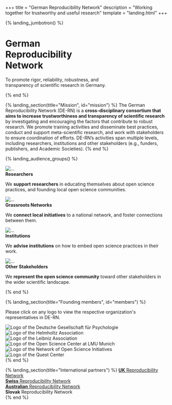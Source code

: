 +++
title = "German Reproducibility Network"
description = "Working together for trustworthy and useful research"
template = "landing.html"
+++

{% landing_jumbotron() %}
  <h1 class="display-4 mt-3">
    German<br>
    <span class="highlight-light">Re&shy;pro&shy;ducibil&shy;i&shy;ty</span><br>
    Network
  </h1>
  <p class="lead mt-4 mb-0">
    To promote rigor, reliability, robustness, and <br class="d-none d-md-inline">
    transparency of scientific research in Germany.
  </p>
{% end %}

<!-- Mission -->
{% landing_section(title="Mission", id="mission") %}
  The German Reproducibility Network <span class="text-muted">(DE-RN)</span> is a <strong class="highlight-light">cross-disciplinary consortium that aims to increase trustworthiness and transparency of scientific research</strong> by investigating and encouraging the factors that contribute to robust research. We promote training activities and disseminate best practices, conduct and support meta-scientific research, and work with stakeholders to ensure coordination of efforts. DE-RN’s activities span multiple levels, including researchers, institutions and other stakeholders (e.g., funders, publishers, and Academic Societies).
{% end %}

<!-- Audience groups -->
{% landing_audience_groups() %}
  <div class="card">
    <div class="card-header">
      <img
        src="icons/microscope.svg"
        alt="..."
        loading="lazy"
      >
    </div>
    <div class="card-body">
      <strong class="h5 d-block card-title text-center">Researchers</strong>
      <p class="card-text">We <strong>support researchers</strong> in educating themselves about open science practices, and founding local open science communities.</p>
    </div>
  </div>
  <div class="card">
    <div class="card-header">
      <img
        src="icons/chart-network.svg"
        alt="..."
        loading="lazy"
      >
    </div>
    <div class="card-body">
      <strong class="h5 d-block card-title text-center">Grassroots Networks</strong>
      <p class="card-text">We <strong>connect local initiatives</strong> to a national network, and foster connections between them.</p>
    </div>
  </div>
  <div class="card">
    <div class="card-header">
      <img
        src="icons/landmark.svg"
        alt="..."
        loading="lazy"
      >
    </div>
    <div class="card-body pb-5">
      <strong class="h5 d-block card-title text-center">Institutions</strong>
      <p class="card-text">We <strong>advise institutions</strong> on how to embed open science practices in their work.</p>
    </div>
  </div>
  <div class="card">
    <div class="card-header">
      <img
        src="icons/users.svg"
        alt="..."
        loading="lazy"
      >
    </div>
    <div class="card-body">
      <strong class="h5 d-block card-title text-center">Other Stakeholders</strong>
      <p class="card-text">We <strong>represent the open science community</strong> toward other stakeholders in the wider scientific landscape.</p>
    </div>
  </div>
{% end %}

<!-- Members -->
{% landing_section(title="Founding members", id="members") %}
  <p>Please click on any logo to view the respective organization's representatives in DE-RN.</p>
  <div class="card-columns">
    <div class="card"
      data-toggle="popover"
      data-placement="bottom"
      data-content="<a href='https://www.dgps.de/index.php?id=christianfiebach' target='_blank'>Prof. Dr. Christian Fiebach</a>"
      data-html="true"
    >
      <img
        src="/logos/dgps.png"
        alt="Logo of the Deutsche Gesellschaft für Psychologie"
        class="card-img-top mt-3"
        loading="lazy"
      >
    </div>
    <div class="card"
      data-toggle="popover"
      data-placement="bottom"
      data-content="<a href='https://os.helmholtz.de/open-science-in-der-helmholtz-gemeinschaft/akteure-und-ihre-rollen/' target='_blank'>Dr. Bernadette Fritzsch</a>"
      data-html="true"
    >
      <img
        src="/logos/helmholtz.png"
        alt="Logo of the Helmholtz Association"
        class="card-img-top mt-2"
        loading="lazy"
      >
    </div>
    <div class="card"
      data-toggle="popover"
      data-placement="bottom"
      data-content="<a href='http://www.zbw.eu/de/forschung/klaus-tochtermann/' target='_blank'>Prof. Dr. Klaus Tochtermann</a>"
      data-html="true"
    >
      <img
        src="/logos/leibnitz.png"
        alt="Logo of the Leibniz Association"
        class="card-img-top mr-3"
        loading="lazy"
      >
    </div>
    <div class="card"
      data-toggle="popover"
      data-placement="bottom"
      data-content="<a href='https://www.osc.uni-muenchen.de/members/individual-members/schoenbrodt/index.html' target='_blank'>PD Dr. Felix Schönbrodt</a>"
      data-html="true"
    >
      <img
        src="/logos/lmu-osc.png"
        alt="Logo of the Open Science Center at LMU Munich"
        class="card-img-top mt-3"
        loading="lazy"
      >
    </div>
    <div class="card"
      data-toggle="popover"
      data-placement="bottom"
      data-content="<a href='https://www.coll.mpg.de/susann-fiedler' target='_blank'>Dr. Susann Fiedler</a> and<br> <a href='https://www.coll.mpg.de/135848/dr-rima-maria-rahal' target='_blank'>Dr. Rima-Maria Rahal</a>"
      data-html="true"
    >
      <img
        src="/logos/nosi.png"
        alt="Logo of the Network of Open Science Initiatives"
        class="card-img-top"
        loading="lazy"
      >
    </div>
    <div class="card"
      data-toggle="popover"
      data-placement="bottom"
      data-content="<a href='https://www.bihealth.org/de/forschung/quest-center/team/quest-office/'>Prof. Dr. Ulrich Dirnagl</a>"
      data-html="true"
    >
      <img
        src="/logos/quest.png"
        alt="Logo of the Quest Center"
        class="card-img-top"
        loading="lazy"
      >
    </div>
  </div>
{% end %}

<!-- International partners -->
{% landing_section(title="International partners") %}
  <a href="https://www.ukrn.org/" target="_blank"><strong>UK</strong> Reproducibility Network</a><br>
  <a href="https://www.swissrn.org/" target="_blank"><strong>Swiss</strong> Reproducibility Network</a><br>
  <a href="https://www.aus-rn.org/" target="_blank"><strong>Australian</strong> Reproducibility Network</a><br>
  <strong>Slovak</strong> Reproducibility Network<br>
{% end %}
